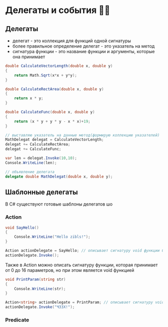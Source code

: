 # Делегаты и события 🤔🤯
## Делегаты
+ делегат - это коллекция для функций одной сигнатуры
+ более правильное определение делегат - это указатель на метод
+ сигнатура функции - это название функции и аргументы, которые она принимает
```C#
double CalculateVectorLength(double x, double y)
{
    return Math.Sqrt(x*x + y*y);
}

double CalculateRectArea(double x, double y)
{
    return x * y;
}

double CalculateFunc(double x, double y)
{
    return (x * y + y * y - x * x)+19;
}

// выставляю указатель на данные метод(формирую коллекцию указателей)
MathDelegat delegat = CalculateVectorLength;
delegat += CalculateRectArea;
delegat += CalculateFunc;

var len = delegat.Invoke(10,10);
Console.WriteLine(len);

// объявление делегата
delegate double MathDelegat(double x, double y);
```
## Шаблонные делегаты
В C# существуют готовые шаблоны делегатов шо
### Action
```C#
void SayHello()
{
    Console.WriteLine("Hello zibls!");
}

Action actionDelegate = SayHello; // описывает сигнатуру void функции без аргументов
actionDelegate.Invoke();
```
Также в Action можно описать сигнатуру функции, которая принимает от 0 до 16 параметров, но при этом является void функцией
```c#
void PrintParam(string str)
{
    Console.WriteLine(str);
}

Action<string> actionDelegate = PrintParam; // описывает сигнатуру void функции без аргументов
actionDelegate.Invoke("ЧЗЗХ!");
```
### Predicate
